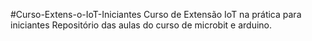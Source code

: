 #Curso-Extens-o-IoT-Iniciantes Curso de Extensão IoT na prática para iniciantes
Repositório das aulas do curso de microbit e arduino. 

